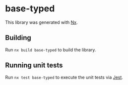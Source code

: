 # base-typed

This library was generated with [Nx](https://nx.dev).

## Building

Run `nx build base-typed` to build the library.

## Running unit tests

Run `nx test base-typed` to execute the unit tests via [Jest](https://jestjs.io).
